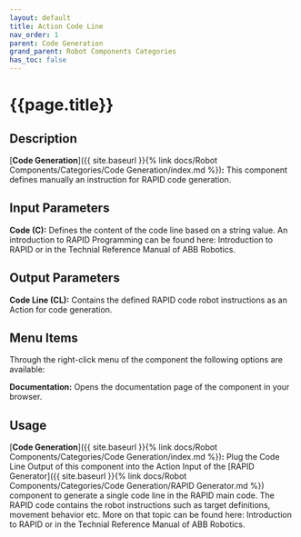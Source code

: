```yaml
---
layout: default
title: Action Code Line
nav_order: 1
parent: Code Generation
grand_parent: Robot Components Categories
has_toc: false
---
```


# **{{page.title}}**

## **Description**

[**Code Generation**]({{ site.baseurl }}{% link docs/Robot Components/Categories/Code Generation/index.md %})**:** This component defines manually an instruction for RAPID code generation.

## **Input Parameters**

**Code (C):** Defines the content of the code line based on a string value. An introduction to RAPID Programming can be found here: Introduction to RAPID or in the Technial Reference Manual of ABB Robotics.

## **Output Parameters**

**Code Line (CL):** Contains the defined RAPID code robot instructions as an Action for code generation.

## **Menu Items**

Through the right-click menu of the component the following options are available:

**Documentation:** Opens the documentation page of the component in your browser.

## **Usage**

[**Code Generation**]({{ site.baseurl }}{% link docs/Robot Components/Categories/Code Generation/index.md %})**:** Plug the Code Line Output of this component into the Action Input of the [RAPID Generator]({{ site.baseurl }}{% link docs/Robot Components/Categories/Code Generation/RAPID Generator.md %}) component to generate a single code line in the RAPID main code. The RAPID code contains the robot instructions such as target definitions, movement behavior etc. More on that topic can be found here: Introduction to RAPID or in the Technial Reference Manual of ABB Robotics.